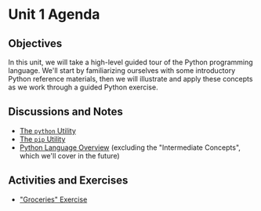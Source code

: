 # Unit 1 Agenda

## Objectives

In this unit, we will take a high-level guided tour of the Python programming language. We'll start by familiarizing ourselves with some introductory Python reference materials, then we will illustrate and apply these concepts as we work through a guided Python exercise.

## Discussions and Notes

  + [The `python` Utility](/notes/python.md)
  + [The `pip` Utility](/notes/pip.md)
  + [Python Language Overview](/notes/python/README.md) (excluding the "Intermediate Concepts", which we'll cover in the future)

## Activities and Exercises

  + ["Groceries" Exercise](/exercises/groceries.md)
